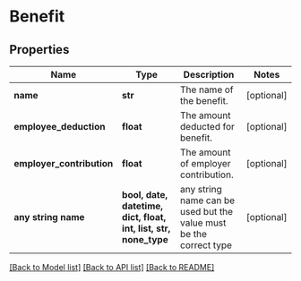 # Benefit


## Properties
Name | Type | Description | Notes
------------ | ------------- | ------------- | -------------
**name** | **str** | The name of the benefit. | [optional] 
**employee_deduction** | **float** | The amount deducted for benefit. | [optional] 
**employer_contribution** | **float** | The amount of employer contribution. | [optional] 
**any string name** | **bool, date, datetime, dict, float, int, list, str, none_type** | any string name can be used but the value must be the correct type | [optional]

[[Back to Model list]](../../README.md#documentation-for-models) [[Back to API list]](../../README.md#documentation-for-api-endpoints) [[Back to README]](../../README.md)


